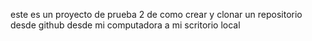 este es un proyecto de prueba 2 de como crear y clonar un repositorio desde github desde mi computadora a mi scritorio local
